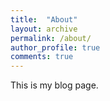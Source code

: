 ```yaml
---
title:  "About"
layout: archive
permalink: /about/
author_profile: true
comments: true
---
```


This is my blog page.
